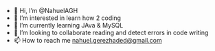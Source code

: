 - 👋 Hi, I’m @NahuelAGH
- 👀 I’m interested in learn how 2 coding
- 🌱 I’m currently learning JAva & MySQL
- 💞️ I’m looking to collaborate reading and detect errors in code writing
- 📫 How to reach me nahuel.gerezhaded@gmail.com

<!---
NahuelAGH/NahuelAGH is a ✨ special ✨ repository because its `README.md` (this file) appears on your GitHub profile.
You can click the Preview link to take a look at your changes.
--->
